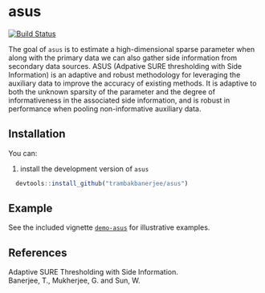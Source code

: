 <!-- README.md is generated from README.Rmd. Please edit that file -->
asus
====
[![Build Status](https://travis-ci.org/trambakbanerjee/asus.svg?branch=master)](https://travis-ci.org/trambakbanerjee/asus)

The goal of `asus` is to estimate a high-dimensional sparse parameter when along with the primary data we can also gather side information from secondary data sources. ASUS (Adpative SURE thresholding with Side Information) is an adaptive and robust methodology for leveraging the auxiliary data to improve the accuracy of existing methods. It is adaptive to both the unknown sparsity of the parameter and the degree of informativeness in the associated side information, and is robust in performance when pooling non-informative auxiliary data.

Installation
-----------
You can:

1. install the development version of `asus`

 ```R
   devtools::install_github("trambakbanerjee/asus")
   ```

Example
-------

See the included vignette [`demo-asus`](http://htmlpreview.github.com/?https://github.com/trambakbanerjee/asus/blob/master/demo-asus.html) for illustrative examples.

References
--------
Adaptive SURE Thresholding with Side Information.  
Banerjee, T., Mukherjee, G. and Sun, W.

